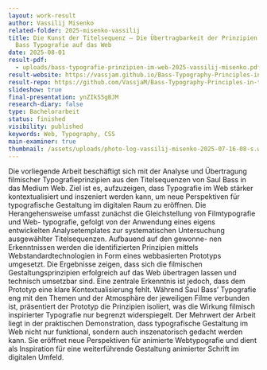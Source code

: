 ```yaml
---
layout: work-result
author: Vassilij Misenko
related-folder: 2025-misenko-vassilij
title: Die Kunst der Titelsequenz – Die Übertragbarkeit der Prinzipien von Saul
  Bass Typografie auf das Web
date: 2025-08-01
result-pdf:
  - uploads/bass-typografie-prinzipien-im-web-2025-vassilij-misenko.pdf
result-website: https://vassjam.github.io/Bass-Typography-Principles-in-the-Web/
result-repo: https://github.com/VassjaM/Bass-Typography-Principles-in-the-Web
slideshow: true
final-presentation: ynZIkS5gBJM
research-diary: false
type: Bachelorarbeit
status: finished
visibility: published
keywords: Web, Typography, CSS
main-examiner: true
thumbnail: /assets/uploads/photo-log-vassilij-misenko-2025-07-16-08-s.webp
---
```

Die vorliegende Arbeit beschäftigt sich mit der Analyse und Übertragung filmischer
Typografieprinzipien aus den Titelsequenzen von Saul Bass in das Medium Web. Ziel ist
es, aufzuzeigen, dass Typografie im Web stärker kontextualisiert und inszeniert werden
kann, um neue Perspektiven für typografische Gestaltung im digitalen Raum zu eröffnen.
Die Herangehensweise umfasst zunächst die Gleichstellung von Filmtypografie und Web-
typografie, gefolgt von der Anwendung eines eigens entwickelten Analysetemplates zur
systematischen Untersuchung ausgewählter Titelsequenzen. Aufbauend auf den gewonne-
nen Erkenntnissen werden die identifizierten Prinzipien mittels Webstandardtechnologien
in Form eines webbasierten Prototyps umgesetzt.
Die Ergebnisse zeigen, dass sich die filmischen Gestaltungsprinzipien erfolgreich auf das
Web übertragen lassen und technisch umsetzbar sind. Eine zentrale Erkenntnis ist jedoch,
dass dem Prototyp eine klare Kontextualisierung fehlt. Während Saul Bass’ Typografie
eng mit den Themen und der Atmosphäre der jeweiligen Filme verbunden ist, präsentiert
der Prototyp die Prinzipien isoliert, was die Wirkung filmisch inspirierter Typografie nur
begrenzt widerspiegelt.
Der Mehrwert der Arbeit liegt in der praktischen Demonstration, dass typografische
Gestaltung im Web nicht nur funktional, sondern auch inszenatorisch gedacht werden
kann. Sie eröffnet neue Perspektiven für animierte Webtypografie und dient als Inspiration
für eine weiterführende Gestaltung animierter Schrift im digitalen Umfeld.
